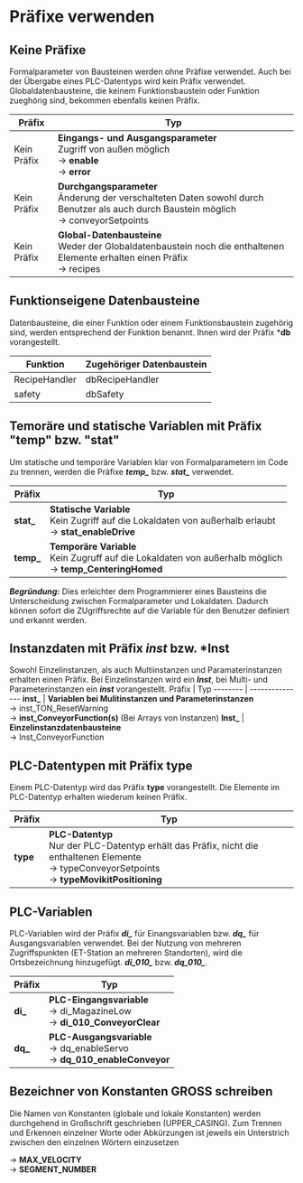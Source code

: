 # Präfixe verwenden

## Keine Präfixe

Formalparameter von Bausteinen werden ohne Präfixe verwendet. Auch bei der Übergabe eines PLC-Datentyps wird kein Präfix verwendet.
Globaldatenbausteine, die keinem Funktionsbaustein oder Funktion zueghörig sind, bekommen ebenfalls keinen Präfix.

Präfix | Typ
-------- |  ---------------
Kein Präfix | **Eingangs- und Ausgangsparameter** <br> Zugriff von außen möglich <br> &rarr; **enable** <br> &rarr; **error**
Kein Präfix | **Durchgangsparameter** <br> Änderung der verschalteten Daten sowohl durch Benutzer als auch durch Baustein möglich <br> &rarr; conveyorSetpoints
Kein Präfix | **Global-Datenbausteine** <br> Weder der Globaldatenbaustein noch die enthaltenen Elemente erhalten einen Präfix <br> &rarr; recipes



## Funktionseigene Datenbausteine 

Datenbausteine, die einer Funktion oder einem Funktionsbaustein zugehörig sind, werden entsprechend der Funktion benannt. Ihnen wird der Präfix ***db** vorangestellt.

Funktion |  Zugehöriger Datenbaustein 
-------- |  --------------- 
RecipeHandler |  dbRecipeHandler
safety |   dbSafety



## Temoräre und statische Variablen mit Präfix "temp" bzw. "stat"

Um statische und temporäre Variablen klar von Formalparametern im Code zu trennen, werden die Präfixe ***temp_*** bzw. ***stat_*** verwendet.

Präfix | Typ
-------- |  ---------------
**stat_** | **Statische Variable** <br> Kein Zugriff auf die Lokaldaten von außerhalb erlaubt <br> &rarr; **stat_enableDrive**
**temp_**| **Temporäre Variable** <br> Kein Zugruff auf die Lokaldaten von außerhalb möglich <br> &rarr; **temp_CenteringHomed**

***Begründung:*** Dies erleichter dem Programmierer eines Bausteins die Unterscheidung zwischen Formalparameter und Lokaldaten. Dadurch können sofort die ZUgriffsrechte auf die Variable für den Benutzer definiert und erkannt werden.

## Instanzdaten mit Präfix ***inst*** bzw. ***Inst**

Sowohl Einzelinstanzen, als auch Multiinstanzen und Paramaterinstanzen erhalten einen Präfix. Bei Einzelinstanzen wird ein ***Inst***, bei Multi- und Parameterinstanzen ein ***inst*** vorangestellt.
Präfix | Typ
-------- |  ---------------
**inst_** | **Variablen bei Mulitinstanzen und Parameterinstanzen** <br> &rarr; inst_TON_ResetWarning <br> &rarr; **inst_ConveyorFunction(s)** (Bei Arrays von Instanzen)
**Inst_** | **Einzelinstanzdatenbausteine** <br> &rarr; Inst_ConveyorFunction 

## PLC-Datentypen mit Präfix type

Einem PLC-Datentyp wird das Präfix **type** vorangestellt. Die Elemente im PLC-Datentyp erhalten wiederum keinen Präfix.

Präfix | Typ
-------- |  ---------------
**type** | **PLC-Datentyp** <br> Nur der PLC-Datentyp erhält das Präfix, nicht die enthaltenen Elemente <br> &rarr; typeConveyorSetpoints <br> &rarr; **typeMovikitPositioning**

## PLC-Variablen 

PLC-Variablen wird der Präfix ***di_*** für Einangsvariablen bzw. ***dq_*** für Ausgangsvariablen verwendet. Bei der Nutzung von mehreren Zugriffspunkten (ET-Station an mehreren Standorten), wird die Ortsbezeichnung hinzugefügt. ***di_010_*** bzw. ***dq_010_***.

Präfix | Typ
-------- |  ---------------
**di_** | **PLC-Eingangsvariable** <br> &rarr; di_MagazineLow <br> &rarr; **di_010_ConveyorClear**
**dq_** | **PLC-Ausgangsvariable** <br> &rarr; dq_enableServo <br> &rarr; **dq_010_enableConveyor**

## Bezeichner von Konstanten GROSS schreiben

Die Namen von Konstanten (globale und lokale Konstanten) werden durchgehend in Großschrift geschrieben (UPPER_CASING). Zum Trennen und Erkennen einzelner Worte oder Abkürzungen ist jeweils ein Unterstrich zwischen den einzelnen Wörtern einzusetzen

&rarr; **MAX_VELOCITY** <br>
&rarr; **SEGMENT_NUMBER**







